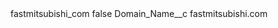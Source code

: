 <?xml version="1.0" encoding="UTF-8"?>
<CustomMetadata xmlns="http://soap.sforce.com/2006/04/metadata" xmlns:xsi="http://www.w3.org/2001/XMLSchema-instance" xmlns:xsd="http://www.w3.org/2001/XMLSchema">
    <label>fastmitsubishi_com</label>
    <protected>false</protected>
    <values>
        <field>Domain_Name__c</field>
        <value xsi:type="xsd:string">fastmitsubishi.com</value>
    </values>
</CustomMetadata>
